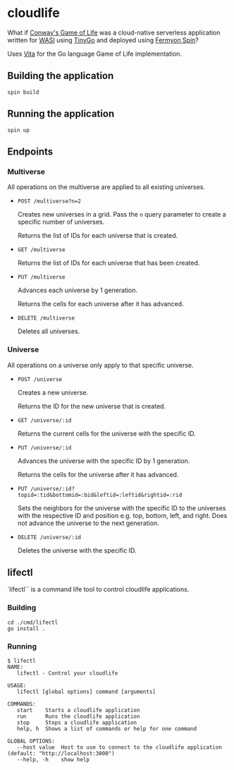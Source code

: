 # cloudlife

What if [Conway's Game of Life](https://en.wikipedia.org/wiki/Conway%27s_Game_of_Life) was a cloud-native serverless application written for [WASI](https://github.com/WebAssembly/WASI) using [TinyGo](https://tinygo.org/) and deployed using [Fermyon Spin](https://github.com/fermyon/spin)?

Uses [Vita](https://github.com/acifani/vita) for the Go language Game of Life implementation.

## Building the application

```
spin build
```

## Running the application

```
spin up
```

## Endpoints

### Multiverse

All operations on the multiverse are applied to all existing universes.

- `POST /multiverse?n=2`

    Creates new universes in a grid. Pass the `n` query parameter to create a specific number of universes.

    Returns the list of IDs for each universe that is created.

- `GET /multiverse`

    Returns the list of IDs for each universe that has been created.

- `PUT /multiverse`

    Advances each universe by 1 generation.

    Returns the cells for each universe after it has advanced.

- `DELETE /multiverse`

    Deletes all universes.

### Universe

All operations on a universe only apply to that specific universe.

- `POST /universe`

    Creates a new universe.

    Returns the ID for the new universe that is created.

- `GET /universe/:id`

    Returns the current cells for the universe with the specific ID.

- `PUT /universe/:id`

    Advances the universe with the specific ID by 1 generation.

    Returns the cells for the universe after it has advanced.

- `PUT /universe/:id?topid=:tid&bottomid=:bid&leftid=:leftid&rightid=:rid`

    Sets the neighbors for the universe with the specific ID to the universes with the respective ID and position e.g. top, bottom, left, and right. Does not advance the universe to the next generation.

- `DELETE /universe/:id`

    Deletes the universe with the specific ID.

## lifectl

`lifectl`` is a command life tool to control cloudlife applications.

### Building

```
cd ./cmd/lifectl
go install .
```

### Running

```
$ lifectl
NAME:
   lifectl - Control your cloudlife

USAGE:
   lifectl [global options] command [arguments]

COMMANDS:
   start    Starts a cloudlife application
   run      Runs the cloudlife application
   stop     Stops a cloudlife application
   help, h  Shows a list of commands or help for one command

GLOBAL OPTIONS:
   --host value  Host to use to connect to the cloudlife application (default: "http://localhost:3000")
   --help, -h    show help
```
